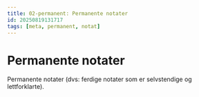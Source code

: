 ```yaml
---
title: 02-permanent: Permanente notater
id: 20250819131717
tags: [meta, permanent, notat]
---
```


# Permanente notater
Permanente notater (dvs: ferdige notater som er selvstendige og lettforklarte).